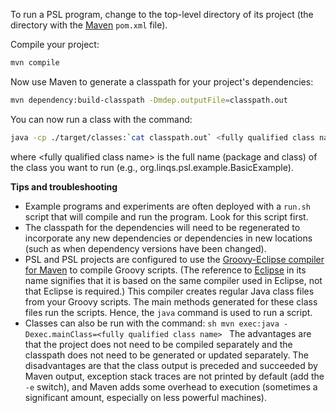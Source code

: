 To run a PSL program, change to the top-level directory of its project (the directory with the [Maven](http://maven.apache.org) `pom.xml` file).

Compile your project:
```sh
mvn compile
```

Now use Maven to generate a classpath for your project's dependencies:
```sh
mvn dependency:build-classpath -Dmdep.outputFile=classpath.out
```

You can now run a class with the command:
```sh
java -cp ./target/classes:`cat classpath.out` <fully qualified class name>
```
where \<fully qualified class name\> is the full name (package and class) of the class you want to run (e.g., org.linqs.psl.example.BasicExample).

**Tips and troubleshooting**

- Example programs and experiments are often deployed with a `run.sh` script that will compile and run the program. Look for this script first.
- The classpath for the dependencies will need to be regenerated to incorporate any new dependencies or dependencies in new locations (such as when dependency versions have been changed).
- PSL and PSL projects are configured to use the [Groovy-Eclipse compiler for Maven](http://groovy.codehaus.org/Groovy-Eclipse+compiler+plugin+for+Maven) to compile Groovy scripts. (The reference to [Eclipse](http://www.eclipse.org) in its name signifies that it is based on the same compiler used in Eclipse, not that Eclipse is required.) This compiler creates regular Java class files from your Groovy scripts. The main methods generated for these class files run the scripts. Hence, the `java` command is used to run a script.
- Classes can also be run with the command: `sh mvn exec:java -Dexec.mainClass=<fully qualified class name> ` The advantages are that the project does not need to be compiled separately and the classpath does not need to be generated or updated separately. The disadvantages are that the class output is preceded and succeeded by Maven output, exception stack traces are not printed by default (add the `-e` switch), and Maven adds some overhead to execution (sometimes a significant amount, especially on less powerful machines).